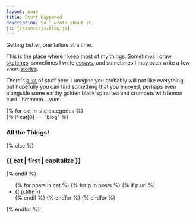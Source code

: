 ```yaml
---
layout: page
title: Stuff Happened
description: So I wrote about it.
js: [/assets/js/blog.js]
---
```


Getting better, one failure at a time.

This is the place where I keep most of my things.  Sometimes I draw
<a class="tab" href="#sketches">sketches</a>, sometimes I write
<a class="tab" href="#essays">essays</a>, and sometimes I may
even write a few short <a href="#stories" class="tab">stories</a>.

There's <a class="tab" href="#blog">a lot</a> of stuff here.  I imagine you
probably will not like everything, but hopefully you can find something that you
enjoyed, perhaps even alongside some earthy golden black spiral tea and crumpets
with lemon curd...hmmmm....yum.

<div class="post-panel">
{% for cat in site.categories %}
<div class="post-list" id="{{ cat | first }}">
	{% if cat[0] == "blog" %}
	<h3>All the Things!</h3>
	{% else %}
	<h3>{{ cat | first | capitalize }}</h3>
	{% endif %}
	<ul>
		{% for posts in cat %}
			{% for p in posts %}
			{% if p.url %}
				<li><a href="{{ p.url }}">{{ p.title }}</a></li>
			{% endif %}
			{% endfor %}
		{% endfor %}
	</ul>
</div>
{% endfor %}
</div>
